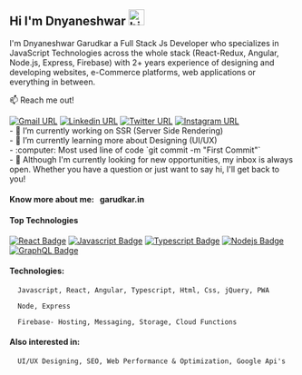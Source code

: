 ## Hi I'm Dnyaneshwar <img src="https://user-images.githubusercontent.com/1303154/88677602-1635ba80-d120-11ea-84d8-d263ba5fc3c0.gif" width="28px" alt="hi">

I'm Dnyaneshwar Garudkar a Full Stack Js Developer who specializes in JavaScript Technologies across the whole stack (React-Redux, Angular, Node.js, Express, Firebase) with 2+ years experience of designing and developing websites, e-Commerce platforms, web applications or everything in between.

:mailbox: Reach me out!

<div style="display: inline-block;">
    <div style="display: inline-block;">
            <a target="_blank" href="mailto:garudkardnyaneshwar@gmail.com">
                   <img alt="Gmail URL" src="https://img.shields.io/twitter/url?color=de6f5a&label=garudkardnyaneshwar&logo=gmail&logoColor=de6f5a&style=flat-square&url=https%3A%2F%2Fmailto%3Agarudkardnyaneshwar%40gmail.com">
            </a>
      </div>
      <div style="display: inline-block;">
            <a target="_blank" href="https://www.linkedin.com/in/dnyaneshwar-garudkar">
                  <img alt="Linkedin URL" src="https://img.shields.io/twitter/url?color=1ca0f1&label=Dnyaneshwar&logo=linkedin&logoColor=1ca0f1&style=flat-square&url=https%3A%2F%2Ftwitter.com%2FGarudkarD%3Fs%3D08">
            </a>
      </div>
      <div style="display: inline-block;">
            <a target="_blank" href="https://twitter.com/GarudkarD?s=08">
                  <img alt="Twitter URL" src="https://img.shields.io/twitter/url?color=1ca0f1&label=%40GarudkarD&logo=twitter&style=flat-square&url=https%3A%2F%2Ftwitter.com%2FGarudkarD%3Fs%3D08">
            </a>
      </div>
      <div style="display: inline-block;">
            <a target="_blank" href="https://www.instagram.com/danny_4884_">
                  <img alt="Instagram URL" src="https://img.shields.io/twitter/url?color=e84393&label=%40danny&logo=instagram&logoColor=e84393&style=flat-square&url=https%3A%2F%2Fwww.instagram.com%2Fhttps%3A%2F%2Fwww.instagram.com%2Fdanny_4884_%2F">
            </a>
      </div>
</div>
<br/>
- 🔭 I’m currently working on SSR (Server Side Rendering)
<br/>
- 🌱 I’m currently learning more about Designing (UI/UX)
<br/>
- :computer: Most used line of code `git commit -m "First Commit"`
<br/>
- 🤔 Although I'm currently looking for new opportunities, my inbox is always open. Whether you have a question or just want to say hi, I'll get back to you!

#### Know more about me: &nbsp; garudkar.in

#### Top Technologies

[![React Badge](https://img.shields.io/badge/-React-61DBFB?style=for-the-badge&labelColor=black&logo=react&logoColor=61DBFB)](#) [![Javascript Badge](https://img.shields.io/badge/-Javascript-F0DB4F?style=for-the-badge&labelColor=black&logo=javascript&logoColor=F0DB4F)](#) [![Typescript Badge](https://img.shields.io/badge/-Typescript-007acc?style=for-the-badge&labelColor=black&logo=typescript&logoColor=007acc)](#) [![Nodejs Badge](https://img.shields.io/badge/-Nodejs-3C873A?style=for-the-badge&labelColor=black&logo=node.js&logoColor=3C873A)](#) [![GraphQL Badge](https://img.shields.io/badge/-GraphQl-e535ab?style=for-the-badge&labelColor=black&logo=node.js&logoColor=e535ab)](#)

#### Technologies:

      Javascript, React, Angular, Typescript, Html, Css, jQuery, PWA

      Node, Express

      Firebase- Hosting, Messaging, Storage, Cloud Functions

#### Also interested in:

      UI/UX Designing, SEO, Web Performance & Optimization, Google Api's
